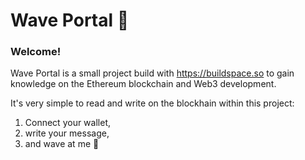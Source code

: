 # Wave Portal 👋 

### **Welcome!**
Wave Portal is a small project build with https://buildspace.so to gain knowledge on the Ethereum blockchain and Web3 development.

It's very simple to read and write on the blockhain within this project:
  1) Connect your wallet, 
  2) write your message, 
  3) and wave at me 🚀


